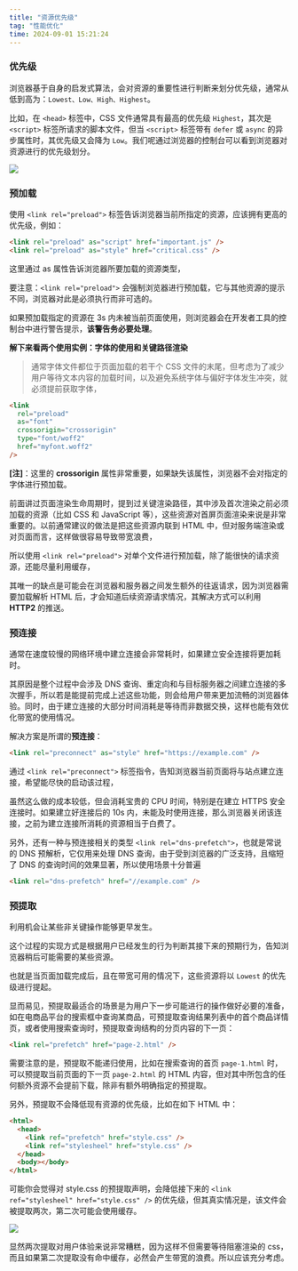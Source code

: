 ```yaml
---
title: "资源优先级"
tag: "性能优化"
time: 2024-09-01 15:21:24
---
```


### 优先级

浏览器基于自身的启发式算法，会对资源的重要性进行判断来划分优先级，通常从低到高为：`Lowest、Low、High、Highest`。

比如，在 `<head>` 标签中，CSS 文件通常具有最高的优先级 `Highest`，其次是 `<script>` 标签所请求的脚本文件，但当 `<script>` 标签带有 `defer` 或 `async` 的异步属性时，其优先级又会降为 `Low`。我们呢通过浏览器的控制台可以看到浏览器对资源进行的优先级划分。

![](../imgs/40/01.jpg)

### 预加载

使用 `<link rel="preload">` 标签告诉浏览器当前所指定的资源，应该拥有更高的优先级，例如：

```html
<link rel="preload" as="script" href="important.js" />
<link rel="preload" as="style" href="critical.css" />
```

这里通过 as 属性告诉浏览器所要加载的资源类型，

要注意：`<link rel="preload">` 会强制浏览器进行预加载，它与其他资源的提示不同，浏览器对此是必须执行而非可选的。

如果预加载指定的资源在 3s 内未被当前页面使用，则浏览器会在开发者工具的控制台中进行警告提示，**该警告务必要处理**。

**解下来看两个使用实例：字体的使用和关键路径渲染**

> 通常字体文件都位于页面加载的若干个 CSS 文件的末尾，但考虑为了减少用户等待文本内容的加载时间，以及避免系统字体与偏好字体发生冲突，就必须提前获取字体，

```html
<link
  rel="preload"
  as="font"
  crossorigin="crossorigin"
  type="font/woff2"
  href="myfont.woff2"
/>
```

**\[注\]**：这里的 **crossorigin** 属性非常重要，如果缺失该属性，浏览器不会对指定的字体进行预加载。

前面讲过页面渲染生命周期时，提到过关键渲染路径，其中涉及首次渲染之前必须加载的资源（比如 CSS 和 JavaScript 等），这些资源对首屏页面渲染来说是非常重要的。以前通常建议的做法是把这些资源内联到 HTML 中，但对服务端渲染或对页面而言，这样做很容易导致带宽浪费，

所以使用 `<link rel="preload">` 对单个文件进行预加载，除了能很快的请求资源，还能尽量利用缓存，

其唯一的缺点是可能会在浏览器和服务器之间发生额外的往返请求，因为浏览器需要加载解析 HTML 后，才会知道后续资源请求情况，其解决方式可以利用 **HTTP2** 的推送。

### 预连接

通常在速度较慢的网络环境中建立连接会非常耗时，如果建立安全连接将更加耗时。

其原因是整个过程中会涉及 DNS 查询、重定向和与目标服务器之间建立连接的多次握手，所以若是能提前完成上述这些功能，则会给用户带来更加流畅的浏览器体验。同时，由于建立连接的大部分时间消耗是等待而非数据交换，这样也能有效优化带宽的使用情况。

解决方案是所谓的**预连接**：

```html
<link rel="preconnect" as="style" href="https://example.com" />
```

通过 `<link rel="preconnect">` 标签指令，告知浏览器当前页面将与站点建立连接，希望能尽快的启动该过程，

虽然这么做的成本较低，但会消耗宝贵的 CPU 时间，特别是在建立 HTTPS 安全连接时。如果建立好连接后的 10s 内，未能及时使用连接，那么浏览器关闭该连接，之前为建立连接所消耗的资源相当于白费了。

另外，还有一种与预连接相关的类型 `<link rel="dns-prefetch">`，也就是常说的 DNS 预解析，它仅用来处理 DNS 查询，由于受到浏览器的广泛支持，且缩短了 DNS 的查询时间的效果显著，所以使用场景十分普遍

```html
<link rel="dns-prefetch" href="//example.com" />
```

### 预提取

利用机会让某些非关键操作能够更早发生。

这个过程的实现方式是根据用户已经发生的行为判断其接下来的预期行为，告知浏览器稍后可能需要的某些资源。

也就是当页面加载完成后，且在带宽可用的情况下，这些资源将以 `Lowest` 的优先级进行提起。

显而易见，预提取最适合的场景是为用户下一步可能进行的操作做好必要的准备，如在电商品平台的搜索框中查询某商品，可预提取查询结果列表中的首个商品详情页，或者使用搜索查询时，预提取查询结构的分页内容的下一页：

```html
<link rel="prefetch" href="page-2.html" />
```

需要注意的是，预提取不能递归使用，比如在搜索查询的首页 `page-1.html` 时，可以预提取当前页面的下一页 `page-2.html` 的 HTML 内容，但对其中所包含的任何额外资源不会提前下载，除非有额外明确指定的预提取。

另外，预提取不会降低现有资源的优先级，比如在如下 HTML 中：

```html
<html>
  <head>
    <link ref="prefetch" href="style.css" />
    <link ref="stylesheel" href="style.css" />
  </head>
  <body></body>
</html>
```

可能你会觉得对 style.css 的预提取声明，会降低接下来的 `<link ref="stylesheel" href="style.css" />` 的优先级，但其真实情况是，该文件会被提取两次，第二次可能会使用缓存。

![](../imgs/40/02.jpg)

显然两次提取对用户体验来说非常糟糕，因为这样不但需要等待阻塞渲染的 css，而且如果第二次提取没有命中缓存，必然会产生带宽的浪费。所以应该充分考虑。
